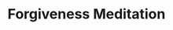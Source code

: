 ---
id: forgiveness
title: Forgiveness Meditation
icon: 🕊️
description: Melt the past and step into the present.
benefits:
  - Makes it easier to feel loving-kindness and compassion
  - Let go of resentments
  - Improves relationships with others and yourself
  - Can be a gateway to experiencing higher states of consciousness
steps:
  - Gently wish to yourself, "I forgive myself for not understanding"
  - If your mind wanders:
    - Recognize when your mind wanders
    - Release your mind from whatever distracted you
    - Relax your head and body from the tension that the distraction created
    - Re-smile by putting a small smile on your face
    - Return to wishing yourself, "I forgive myself for not understanding"
  - Repeat the above steps whenever your mind wanders
  - If another person comes to your mind, gently wish, "I forgive you for not understanding"
  - If needed, wish, "You forgive me for not understanding"
  - Keep going until you find nothing and no-one else to forgive
---